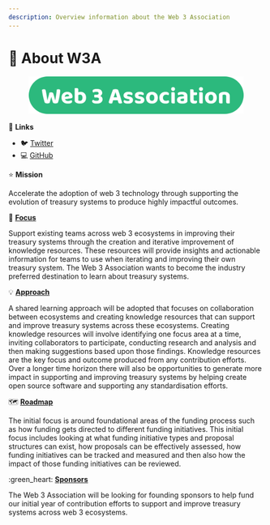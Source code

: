 ```yaml
---
description: Overview information about the Web 3 Association
---
```


# 👋 About W3A

<figure><img src=".gitbook/assets/w3association-title.png" alt=""><figcaption></figcaption></figure>



:link: **Links**

* :bird: [Twitter](https://twitter.com/W3Association)
* :computer: [GitHub](https://github.com/web3association)



⭐ **Mission**

Accelerate the adoption of web 3 technology through supporting the evolution of treasury systems to produce highly impactful outcomes.



🎯 [**Focus**](focus.md)

Support existing teams across web 3 ecosystems in improving their treasury systems through the creation and iterative improvement of knowledge resources. These resources will provide insights and actionable information for teams to use when iterating and improving their own treasury system. The Web 3 Association wants to become the industry preferred destination to learn about treasury systems.



💡 [**Approach**](approach/)

A shared learning approach will be adopted that focuses on collaboration between ecosystems and creating knowledge resources that can support and improve treasury systems across these ecosystems. Creating knowledge resources will involve identifying one focus area at a time, inviting collaborators to participate, conducting research and analysis and then making suggestions based upon those findings. Knowledge resources are the key focus and outcome produced from any contribution efforts. Over a longer time horizon there will also be opportunities to generate more impact in supporting and improving treasury systems by helping create open source software and supporting any standardisation efforts.



🗺️ [**Roadmap**](roadmap.md)

The initial focus is around foundational areas of the funding process such as how funding gets directed to different funding initiatives. This initial focus includes looking at what funding initiative types and proposal structures can exist, how proposals can be effectively assessed, how funding initiatives can be tracked and measured and then also how the impact of those funding initiatives can be reviewed.



:green\_heart: [**Sponsors**](sponsors/)

The Web 3 Association will be looking for founding sponsors to help fund our initial year of contribution efforts to support and improve treasury systems across web 3 ecosystems.
